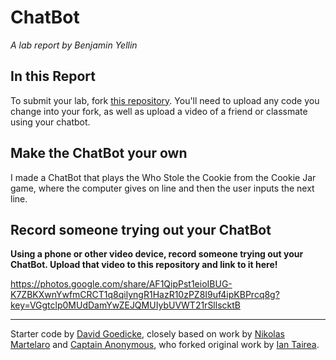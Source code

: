# ChatBot

*A lab report by Benjamin Yellin*

## In this Report

To submit your lab, fork [this repository](https://github.com/FAR-Lab/IDD-Fa18-Lab6). You'll need to upload any code you change into your fork, as well as upload a video of a friend or classmate using your chatbot.

## Make the ChatBot your own

I made a ChatBot that plays the Who Stole the Cookie from the Cookie Jar game, where the computer gives on line and then the user inputs the next line. 

## Record someone trying out your ChatBot

**Using a phone or other video device, record someone trying out your ChatBot. Upload that video to this repository and link to it here!**

https://photos.google.com/share/AF1QipPst1eioIBUG-K7ZBKXwnYwfmCRCT1q8qilyngR1HazR10zPZ8I9uf4ipKBPrcq8g?key=VGgtclp0MUdDamYwZEJQMUIybUVWT21rSllscktB

---
Starter code by [David Goedicke](mailto:da.goedicke@gmail.com), closely based on work by [Nikolas Martelaro](mailto:nmartelaro@gmail.com) and [Captain Anonymous](https://codepen.io/anon/pen/PEVYXz), who forked original work by [Ian Tairea](https://codepen.io/mrtairea/pen/yJapwv).
